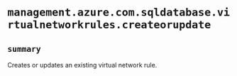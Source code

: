# `management.azure.com.sqldatabase.virtualnetworkrules.createorupdate`

## `summary`
Creates or updates an existing virtual network rule.


